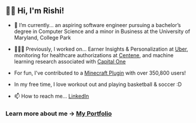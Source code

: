 ## 👋🏻 Hi, I'm Rishi!

- 🔭 I’m currently... an aspiring software engineer pursuing a bachelor’s degree in Computer Science and a minor in Business at the University of Maryland, College Park

- 👨🏽‍💻 Previously, I worked on... Earner Insights & Personalization at [Uber](https://www.uber.com), monitoring for healthcare authorizations at [Centene](https://www.centene.com), and machine learning research associated with [Capital One](https://www.capitalone.com)

- For fun, I've contributed to a [Minecraft Plugin](https://dev.bukkit.org/projects/dragontravel) with over 350,800 users!

- In my free time, I love workout out and playing basketball & soccer :D  

- 📫 How to reach me... [LinkedIn](https://www.linkedin.com/in/rghosh24)

### Learn more about me -> [My Portfolio](https://rishirajghosh.github.io)
